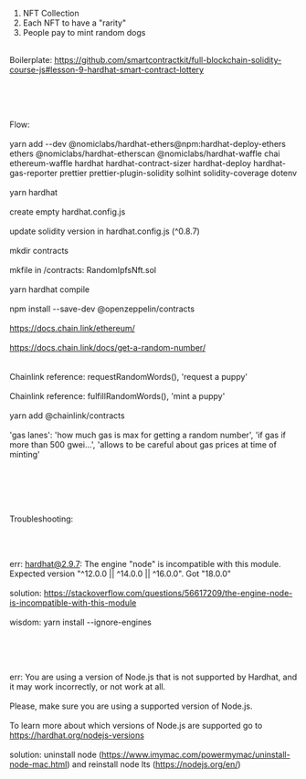 
1. NFT Collection 
2. Each NFT to have a "rarity" 
3. People pay to mint random dogs 
<br /><br />

Boilerplate: https://github.com/smartcontractkit/full-blockchain-solidity-course-js#lesson-9-hardhat-smart-contract-lottery 

<br /><br /><br />

Flow: 
<br /><br />
yarn add --dev @nomiclabs/hardhat-ethers@npm:hardhat-deploy-ethers ethers @nomiclabs/hardhat-etherscan @nomiclabs/hardhat-waffle chai ethereum-waffle hardhat hardhat-contract-sizer hardhat-deploy hardhat-gas-reporter prettier prettier-plugin-solidity solhint solidity-coverage dotenv
<br /><br />
yarn hardhat 
<br /><br />
create empty hardhat.config.js
<br /><br />
update solidity version in hardhat.config.js (^0.8.7)
<br /><br />
mkdir contracts
<br /><br />
mkfile in /contracts: RandomIpfsNft.sol
<br /><br />
yarn hardhat compile
<br /><br />
npm install --save-dev @openzeppelin/contracts 
<br /><br />
https://docs.chain.link/ethereum/ 
<br /><br /> 
https://docs.chain.link/docs/get-a-random-number/ 
<br /><br />  
Chainlink reference: requestRandomWords(), 'request a puppy'
<br /><br /> 
Chainlink reference: fulfillRandomWords(), 'mint a puppy' 
<br /><br /> 
yarn add @chainlink/contracts 
<br /><br /> 
'gas lanes': 'how much gas is max for getting a random number', 'if gas if more than 500 gwei...', 'allows to be careful about gas prices at time of minting' 
<br /><br /> 





<br /><br /><br />

Troubleshooting: 

<br /><br />

err: hardhat@2.9.7: The engine "node" is incompatible with this module. Expected version "^12.0.0 || ^14.0.0 || ^16.0.0". Got "18.0.0"
<br /><br />
solution: https://stackoverflow.com/questions/56617209/the-engine-node-is-incompatible-with-this-module 
<br /><br />
wisdom: yarn install --ignore-engines

<br /><br /><br />

err: You are using a version of Node.js that is not supported by Hardhat, and it may work incorrectly, or not work at all.
<br /><br />
Please, make sure you are using a supported version of Node.js.
<br /><br />
To learn more about which versions of Node.js are supported go to https://hardhat.org/nodejs-versions 
<br /><br />
solution: uninstall node (https://www.imymac.com/powermymac/uninstall-node-mac.html) and reinstall node lts (https://nodejs.org/en/) 

<br /><br /><br />